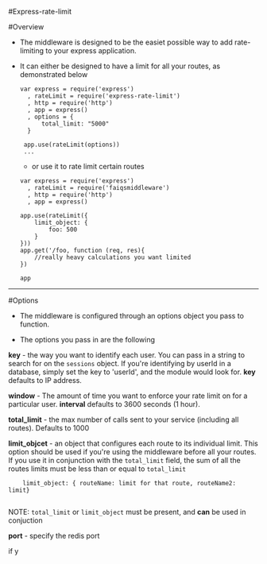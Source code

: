 #Express-rate-limit

#Overview

- The middleware is designed to be the easiet possible way to add rate-limiting to your express application.

- It can either be designed to have a limit for all your routes, as demonstrated below
	
	```
	var express = require('express')
	  , rateLimit = require('express-rate-limit')
	  , http = require('http')
	  , app = express()
	  , options = {
	      total_limit: "5000"
	  }
	   
	 app.use(rateLimit(options))
	 ...
	
	```
	
	- or use it to rate limit certain routes 
	
	```
	var express = require('express')
	  , rateLimit = require('faiqsmiddleware')
	  , http = require('http')
	  , app = express()
	
	app.use(rateLimit({
		limit_object: { 
			foo: 500
		}
	}))
	app.get('/foo, function (req, res){ 
		//really heavy calculations you want limited
	})
	
	app
	
	```
	
---

#Options

- The middleware is configured through an options object you pass to function.

- The options you pass in are the following

**key** - the way you want to identify each user. You can pass in a string to search for on the `sessions` object. If you're identifying by userId in a database, simply set the key to 'userId', and the module would look for. **key** defaults to IP address. 

**window** - The amount of time you want to enforce your rate limit on for a particular user. **interval** defaults to 3600 seconds (1 hour). 

**total_limit** - the max number of calls sent to your service (including all routes). Defaults to 1000
 
**limit_objcet** - an object that configures each route to its individual limit. This option should be used if you're using the middleware before all your routes. If you use it in conjunction with the `total_limit` field, the sum of all the routes limits must be less than or equal to `total_limit`

```
	limit_object: { routeName: limit for that route, routeName2: limit} 
	
```

NOTE: `total_limit` or `limit_object` must be present, and **can** be used in conjuction
 
**port** - specify the redis port




if y